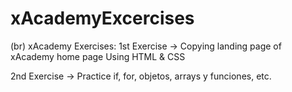 # xAcademyExcercises
(br)
xAcademy Exercises: 
1st Exercise -> Copying landing page of xAcademy home page
  Using HTML & CSS
 
2nd Exercise -> Practice if, for, objetos, arrays y funciones, etc.
